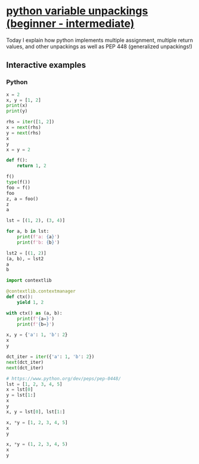 # [python variable unpackings (beginner - intermediate)](https://youtu.be/ObWh1AYClI0)

Today I explain how python implements multiple assignment, multiple return values, and other unpackings as well as PEP 448 (generalized unpackings!)

## Interactive examples

### Python

```python
x = 2
x, y = [1, 2]
print(x)
print(y)

rhs = iter([1, 2])
x = next(rhs)
y = next(rhs)
x
y
x = y = 2

def f():
    return 1, 2

f()
type(f())
foo = f()
foo
z, a = foo()
z
a

lst = [(1, 2), (3, 4)]

for a, b in lst:
    print(f'a: {a}')
    print(f'b: {b}')

lst2 = [(1, 2)]
(a, b), = lst2
a
b

import contextlib

@contextlib.contextmanager
def ctx():
    yield 1, 2

with ctx() as (a, b):
    print(f'{a=}')
    print(f'{b=}')

x, y = {'a': 1, 'b': 2}
x
y

dct_iter = iter({'a': 1, 'b': 2})
next(dct_iter)
next(dct_iter)

# https://www.python.org/dev/peps/pep-0448/
lst = [1, 2, 3, 4, 5]
x = lst[0]
y = lst[1:]
x
y
x, y = lst[0], lst[1:]

x, *y = [1, 2, 3, 4, 5]
x
y

x, *y = (1, 2, 3, 4, 5)
x
y
```
